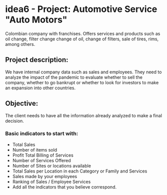 # idea6 - Project: Automotive Service "Auto Motors"

Colombian company with franchises. Offers services and products such as oil change, filter change change of oil, change of filters, sale of tires, rims, among others.


## Project description:
We have internal company data such as sales and employees.
They need to analyze the impact of the pandemic to evaluate whether to sell the company, whether to go bankrupt or whether to look for investors to make an expansion into other countries.

## Objective:
The client needs to have all the information already analyzed to make a final decision.

### Basic indicators to start with:
- Total Sales 
- Number of items sold 
- Profit Total Billing of Services 
- Number of Services Offered 
- Number of Sites or locations available 
- Total Sales per Location in each Category or Family and Services 
- Sales made by your employees 
- Ranking of Sales / Employee Services
- Add all the indicators that you believe correspond.


